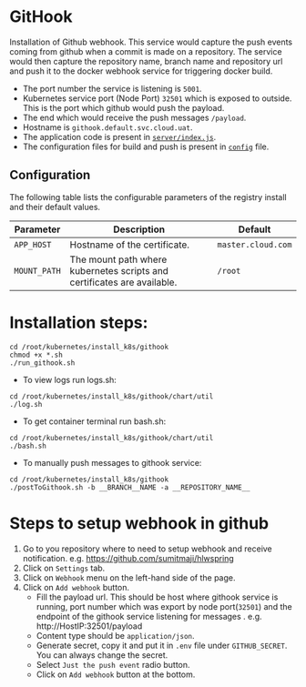 # GitHook

Installation of Github webhook. This service would capture the push events coming from github
when a commit is made on a repository. The service would then capture the repository name,
branch name and repository url and push it to the docker webhook service for triggering docker
build.

- The port number the service is listening is `5001`.
- Kubernetes service port (Node Port) `32501` which is exposed to outside. This is the port which
github would push the payload.
- The end which would receive the push messages `/payload`.
- Hostname is `githook.default.svc.cloud.uat`.
- The application code is present in [`server/index.js`](https://github.com/sumitmaji/kubernetes/blob/master/install_k8s/githook/server/index.js).
- The configuration files for build and push is present in [`config`](https://github.com/sumitmaji/kubernetes/blob/master/install_k8s/githook/config) file.

## Configuration

The following table lists the configurable parameters of the registry install and their default values.

| Parameter                  | Description                                                             | Default                               |
|----------------------------|-------------------------------------------------------------------------|---------------------------------------|
| `APP_HOST`                 | Hostname of the certificate.                                            | `master.cloud.com`                    |
| `MOUNT_PATH`               | The mount path where kubernetes scripts and certificates are available. | `/root`                               |


# Installation steps:
```console
cd /root/kubernetes/install_k8s/githook
chmod +x *.sh
./run_githook.sh
```

- To view logs run logs.sh:
```console
cd /root/kubernetes/install_k8s/githook/chart/util
./log.sh
```
- To get container terminal run bash.sh:
```console
cd /root/kubernetes/install_k8s/githook/chart/util
./bash.sh
```
- To manually push messages to githook service:
```shell
cd /root/kubernetes/install_k8s/githook
./postToGithook.sh -b __BRANCH__NAME -a __REPOSITORY_NAME__
```

# Steps to setup webhook in github
1. Go to you repository where to need to setup webhook and receive notification.
e.g. https://github.com/sumitmaji/hlwspring
2. Click on `Settings` tab.
3. Click on `Webhook` menu on the left-hand side of the page.
4. Click on `Add webhook` button.
    - Fill the payload url. This should be host where githook service is running, port number
which was export by node port(`32501`) and the endpoint of the githook service listening for messages
. e.g. http://HostIP:32501/payload
    - Content type should be `application/json`.
    - Generate secret, copy it and put it in `.env` file under `GITHUB_SECRET`. You can always change
the secret.
    - Select `Just the push event` radio button.
    - Click on `Add webhook` button at the bottom.